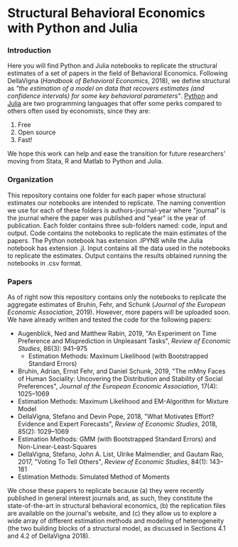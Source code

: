 # Structural Behavioral Economics with Python and Julia

### Introduction

Here you will find Python and Julia notebooks to replicate the structural estimates of a set of papers in the field of Behavioral Economics. Following DellaVigna (*Handbook of Behavioral Economics*, 2018), we define structural as *"the estimation of a model on data that recovers estimates (and confidence intervals) for some key behavioral parameters"*. [Python](https://www.python.org) and [Julia](https://julialang.org) are two programming languages that offer some perks compared to others often used by economists, since they are:

1. Free
2. Open source 
3. Fast!

We hope this work can help and ease the transition for future researchers' moving from Stata, R and Matlab to Python and Julia.

### Organization

This repository contains one folder for each paper whose structural estimates our notebooks are intended to replicate. The naming convention we use for each of these folders is authors-journal-year where "journal" is the journal where the paper was published and "year" is the year of publication. Each folder contains three sub-folders named: code, input and output. Code contains the notebooks to replicate the main estimates of the  papers. The Python notebook has extension .IPYNB while the Julia notebook has extension .jl. Input contains all the data used in the notebooks to replicate the estimates. Output contains the results obtained running the notebooks in .csv format.

### Papers

As of right now this repository contains only the notebooks to replicate the aggregate estimates of Bruhin, Fehr, and Schunk (*Journal of the European Economic Association*, 2019). However, more papers will be uploaded soon. We have already written and tested the code for the following papers: 

- Augenblick, Ned and Matthew Rabin, 2019, "An Experiment on Time Preference and Misprediction in Unpleasant Tasks", *Review of Economic Studies*, 86(3): 941&ndash;975
	- Estimation Methods: Maximum Likelihood (with Bootstrapped Standard Errors)
- Bruhin, Adrian, Ernst Fehr, and Daniel Schunk, 2019, "The mMny Faces of Human Sociality: Uncovering the Distribution and Stability of Social Preferences", *Journal of the European Economic Association*, 17(4): 1025&ndash;1069
 - Estimation Methods: Maximum Likelihood and EM-Algorithm for Mixture Model
- DellaVigna, Stefano and Devin Pope, 2018, "What Motivates Effort? Evidence and Expert Forecasts", *Review of Economic Studies*, 2018, 85(2): 1029&ndash;1069
 - Estimation Methods: GMM (with Bootstrapped Standard Errors) and Non-Linear-Least-Squares
- DellaVigna, Stefano, John A. List, Ulrike Malmendier, and Gautam Rao, 2017, "Voting To Tell Others", *Review of Economic Studies*, 84(1): 143&ndash;181
 - Estimation Methods: Simulated Method of Moments			

We chose these papers to replicate because (a) they were recently published in general interest journals and, as such, they constitute the state-of-the-art in structural behavioral economics, (b) the replication files are available on the journal's website, and (c) they allow us to explore a wide array of different estimation methods and modeling of heterogeneity (the two building blocks of a structural model, as discussed in Sections 4.1 and 4.2 of DellaVigna 2018).
 
